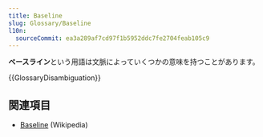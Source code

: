 ```yaml
---
title: Baseline
slug: Glossary/Baseline
l10n:
  sourceCommit: ea3a289af7cd97f1b5952ddc7fe2704feab105c9
---
```


**ベースライン**という用語は文脈によっていくつかの意味を持つことがあります。

{{GlossaryDisambiguation}}

## 関連項目

- [Baseline](https://en.wikipedia.org/wiki/Baseline) (Wikipedia)
